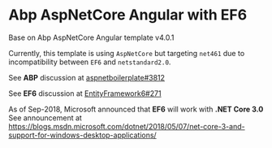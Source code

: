 # Abp AspNetCore Angular with EF6
Base on Abp AspNetCore Angular template v4.0.1

Currently, this template is using `AspNetCore` but targeting `net461` due to incompatibility between `EF6` and `netstandard2.0`.

See **ABP** discussion at [aspnetboilerplate#3812](https://github.com/aspnetboilerplate/aspnetboilerplate/issues/3812) 

See **EF6** discussion at [EntityFramework6#271](https://github.com/aspnet/EntityFramework6/issues/271)

As of Sep-2018, Microsoft announced that **EF6** will work with  **.NET Core 3.0** 
See announcement at https://blogs.msdn.microsoft.com/dotnet/2018/05/07/net-core-3-and-support-for-windows-desktop-applications/